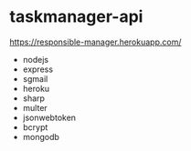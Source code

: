 # taskmanager-api

https://responsible-manager.herokuapp.com/

- nodejs
- express 
- sgmail
- heroku
- sharp 
- multer 
- jsonwebtoken
- bcrypt
- mongodb
